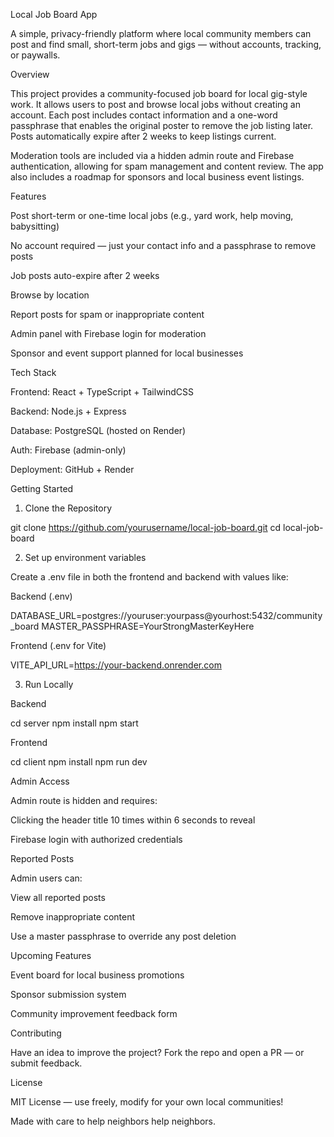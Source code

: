 Local Job Board App

A simple, privacy-friendly platform where local community members can post and find small, short-term jobs and gigs — without accounts, tracking, or paywalls.

Overview

This project provides a community-focused job board for local gig-style work. It allows users to post and browse local jobs without creating an account. Each post includes contact information and a one-word passphrase that enables the original poster to remove the job listing later. Posts automatically expire after 2 weeks to keep listings current.

Moderation tools are included via a hidden admin route and Firebase authentication, allowing for spam management and content review. The app also includes a roadmap for sponsors and local business event listings.

Features

Post short-term or one-time local jobs (e.g., yard work, help moving, babysitting)

No account required — just your contact info and a passphrase to remove posts

Job posts auto-expire after 2 weeks

Browse by location

Report posts for spam or inappropriate content

Admin panel with Firebase login for moderation

Sponsor and event support planned for local businesses

Tech Stack

Frontend: React + TypeScript + TailwindCSS

Backend: Node.js + Express

Database: PostgreSQL (hosted on Render)

Auth: Firebase (admin-only)

Deployment: GitHub + Render

Getting Started

1. Clone the Repository

git clone https://github.com/yourusername/local-job-board.git
cd local-job-board

2. Set up environment variables

Create a .env file in both the frontend and backend with values like:

Backend (.env)

DATABASE_URL=postgres://youruser:yourpass@yourhost:5432/community_board
MASTER_PASSPHRASE=YourStrongMasterKeyHere

Frontend (.env for Vite)

VITE_API_URL=https://your-backend.onrender.com

3. Run Locally

Backend

cd server
npm install
npm start

Frontend

cd client
npm install
npm run dev

Admin Access

Admin route is hidden and requires:

Clicking the header title 10 times within 6 seconds to reveal

Firebase login with authorized credentials

Reported Posts

Admin users can:

View all reported posts

Remove inappropriate content

Use a master passphrase to override any post deletion

Upcoming Features

Event board for local business promotions

Sponsor submission system

Community improvement feedback form

Contributing

Have an idea to improve the project? Fork the repo and open a PR — or submit feedback.

License

MIT License — use freely, modify for your own local communities!

Made with care to help neighbors help neighbors.


